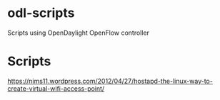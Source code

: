 odl-scripts
===========

Scripts using OpenDaylight OpenFlow controller

Scripts
=====
https://nims11.wordpress.com/2012/04/27/hostapd-the-linux-way-to-create-virtual-wifi-access-point/
